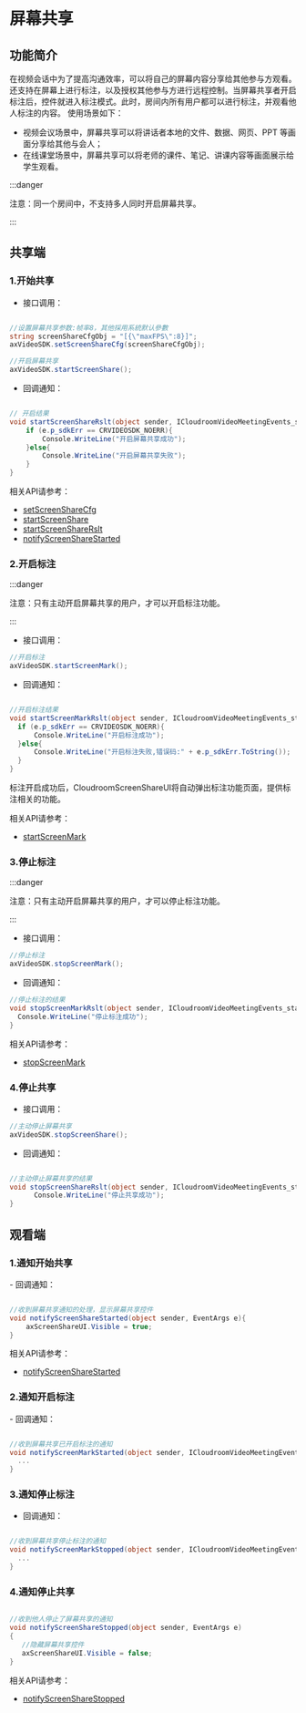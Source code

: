 # 屏幕共享

## 功能简介

在视频会话中为了提高沟通效率，可以将自己的屏幕内容分享给其他参与方观看。还支持在屏幕上进行标注，以及授权其他参与方进行远程控制。当屏幕共享者开启标注后，控件就进入标注模式。此时，房间内所有用户都可以进行标注，并观看他人标注的内容。
使用场景如下：
* 视频会议场景中，屏幕共享可以将讲话者本地的文件、数据、网页、PPT 等画面分享给其他与会人；
* 在线课堂场景中，屏幕共享可以将老师的课件、笔记、讲课内容等画面展示给学生观看。

:::danger

注意：同一个房间中，不支持多人同时开启屏幕共享。

:::


## 共享端

<h3 id=startshare>1.开始共享</h3>

- 接口调用：

```csharp

//设置屏幕共享参数:帧率8，其他採用系統默认參數
string screenShareCfgObj = "[{\"maxFPS\":8}]";
axVideoSDK.setScreenShareCfg(screenShareCfgObj);

//开启屏幕共享
axVideoSDK.startScreenShare();
```

- 回调通知：

```csharp

// 开启结果
void startScreenShareRslt(object sender, ICloudroomVideoMeetingEvents_startScreenShareRsltEvent e){
    if (e.p_sdkErr == CRVIDEOSDK_NOERR){
        Console.WriteLine("开启屏幕共享成功");
    }else{
        Console.WriteLine("开启屏幕共享失败");
    }
}

```

相关API请参考：
* [setScreenShareCfg](API.md#setScreenShareCfg)
* [startScreenShare](API.md#startScreenShare)
* [startScreenShareRslt](API.md#startScreenShareRslt)
* [notifyScreenShareStarted](API.md#notifyScreenShareStarted)


 <h3 id=startmark>2.开启标注</h3>

:::danger

注意：只有主动开启屏幕共享的用户，才可以开启标注功能。

:::

- 接口调用：

```csharp
//开启标注
axVideoSDK.startScreenMark();

```
- 回调通知：

```csharp

//开启标注结果
void startScreenMarkRslt(object sender, ICloudroomVideoMeetingEvents_startScreenMarkRsltEvent e){
  if (e.p_sdkErr == CRVIDEOSDK_NOERR){
      Console.WriteLine("开启标注成功");
  }else{
      Console.WriteLine("开启标注失败,错误码:" + e.p_sdkErr.ToString());
  }
}

```

标注开启成功后，CloudroomScreenShareUI将自动弹出标注功能页面，提供标注相关的功能。

相关API请参考：
* [startScreenMark](API.md#startScreenMark)



<h3 id=stopmark>3.停止标注</h3>

:::danger

注意：只有主动开启屏幕共享的用户，才可以停止标注功能。

:::

- 接口调用：

```csharp
//停止标注
axVideoSDK.stopScreenMark();

```
- 回调通知：

```csharp
//停止标注的结果
void stopScreenMarkRslt(object sender, ICloudroomVideoMeetingEvents_startScreenMarkRsltEvent e){
  Console.WriteLine("停止标注成功");
}

```

相关API请参考：
* [stopScreenMark](API.md#stopScreenMark)


<h3 id=stopshare>4.停止共享</h3>

- 接口调用：

```csharp
//主动停止屏幕共享
axVideoSDK.stopScreenShare();
```

- 回调通知：

```csharp

//主动停止屏幕共享的结果
void stopScreenShareRslt(object sender, ICloudroomVideoMeetingEvents_stopScreenShareRsltEvent e){
      Console.WriteLine("停止共享成功");
}

```

## 观看端

<h3 id=startshareNotify>1.通知开始共享</h3>
- 回调通知：

```csharp

//收到屏幕共享通知的处理，显示屏幕共享控件
void notifyScreenShareStarted(object sender, EventArgs e){
    axScreenShareUI.Visible = true;
}

```

相关API请参考：
 * [notifyScreenShareStarted](API.md#notifyScreenShareStarted)



<h3 id=startmarkNotify>2.通知开启标注</h3>
- 回调通知：

```csharp

//收到屏幕共享已开启标注的通知
void notifyScreenMarkStarted(object sender, ICloudroomVideoMeetingEvents_startScreenMarkRsltEvent e) {
  ...
}

```


<h3 id=stopmarkNotify>3.通知停止标注</h3>

- 回调通知：

```csharp

//收到屏幕共享停止标注的通知
void notifyScreenMarkStopped(object sender, ICloudroomVideoMeetingEvents_startScreenMarkRsltEvent e){
  ...
}

```


<h3 id=stopshareNotify>4.通知停止共享</h3>

```csharp

//收到他人停止了屏幕共享的通知
void notifyScreenShareStopped(object sender, EventArgs e)
{
   //隐藏屏幕共享控件
   axScreenShareUI.Visible = false;
}
```


相关API请参考：
 * [notifyScreenShareStopped](API.md#notifyScreenShareStopped)
